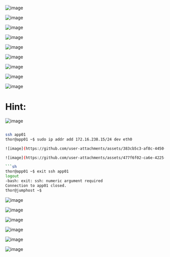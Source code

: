 ![image](https://github.com/user-attachments/assets/306f8bf1-349c-4bb0-acd6-1cda8faf4fdb)

![image](https://github.com/user-attachments/assets/6e16e9c9-6cb7-49d6-8fda-7080203347bf)

![image](https://github.com/user-attachments/assets/e44576bc-0fe9-4711-88e0-7d8308a45e44)

![image](https://github.com/user-attachments/assets/c8870c68-b6eb-4efc-a95d-1aab1c3e8719)

![image](https://github.com/user-attachments/assets/f3b6c4cf-fa53-4406-bb11-3c4eaae007d4)

![image](https://github.com/user-attachments/assets/2d85f65f-8456-4a60-9944-f70670c060f3)

![image](https://github.com/user-attachments/assets/f93bfb45-01b0-4c8b-9744-0ecbc3ea4768)

![image](https://github.com/user-attachments/assets/4c535caa-0679-4f89-b21d-a89e3680212a)

![image](https://github.com/user-attachments/assets/bf2805db-497e-4ddc-98f6-c8deaaf41a18)

# Hint:
![image](https://github.com/user-attachments/assets/a047e408-23d0-404c-915a-4197681a45db)

```sh

ssh app01
thor@app01 ~$ sudo ip addr add 172.16.238.15/24 dev eth0

![image](https://github.com/user-attachments/assets/383cb5c3-af8c-4450-860c-2dc80e12b377)

![image](https://github.com/user-attachments/assets/477f6f02-ca6e-4225-9a3a-1508ff5ae750)

```sh
thor@app01 ~$ exit ssh app01
logout
-bash: exit: ssh: numeric argument required
Connection to app01 closed.
thor@jumphost ~$ 
```

![image](https://github.com/user-attachments/assets/9617ca8f-4136-4f96-92d6-35eb24647ab2)

![image](https://github.com/user-attachments/assets/68037be0-1f20-49b5-8129-b66d457e40d5)

![image](https://github.com/user-attachments/assets/76aaf473-5db7-4d51-8d48-d14cce0ed983)

![image](https://github.com/user-attachments/assets/577e11f1-068f-4a9f-994c-82269c0ddb12)

![image](https://github.com/user-attachments/assets/c7cc143f-8276-4c23-a4e4-cd28b8608f39)

![image](https://github.com/user-attachments/assets/aa8256e3-dbc5-470d-8006-5764fe403ca1)



